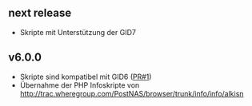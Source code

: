 ## next release
- Skripte mit Unterstützung der GID7


## v6.0.0
- Skripte sind kompatibel mit GID6 ([PR#1](https://github.com/postnas-suite/postnas-suite-php-info/pull/1))
- Übernahme der PHP Infoskripte von http://trac.wheregroup.com/PostNAS/browser/trunk/info/info/alkisn


